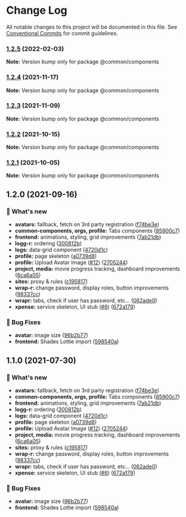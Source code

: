 # Change Log

All notable changes to this project will be documented in this file.
See [Conventional Commits](https://conventionalcommits.org) for commit guidelines.

### [1.2.5](https://github.com/furystack/multiverse/compare/@common/components@1.2.4...@common/components@1.2.5) (2022-02-03)

**Note:** Version bump only for package @common/components






### [1.2.4](https://github.com/furystack/multiverse/compare/@common/components@1.2.3...@common/components@1.2.4) (2021-11-17)

**Note:** Version bump only for package @common/components






### [1.2.3](https://github.com/furystack/multiverse/compare/@common/components@1.2.2...@common/components@1.2.3) (2021-11-09)

**Note:** Version bump only for package @common/components






### [1.2.2](https://github.com/furystack/multiverse/compare/@common/components@1.2.1...@common/components@1.2.2) (2021-10-15)

**Note:** Version bump only for package @common/components






### [1.2.1](https://github.com/furystack/multiverse/compare/@common/components@1.2.0...@common/components@1.2.1) (2021-10-05)

**Note:** Version bump only for package @common/components






## 1.2.0 (2021-09-16)


### 🚀 What's new

* **avatars:** fallback, fetch on 3rd party registration ([f74be3e](https://github.com/furystack/multiverse/commit/f74be3e57e2dbefef7abd5cb1383d5336a73e652))
* **common-components, orgs, profile:** Tabs components ([85900c7](https://github.com/furystack/multiverse/commit/85900c7f9a5a3520046fa3e7e8c108091fabc5b2))
* **frontend:** animations, styling, grid improvements ([7ab21db](https://github.com/furystack/multiverse/commit/7ab21db79673308c440f1db41d5297f178653a00))
* **logg-r:** ordering ([300812b](https://github.com/furystack/multiverse/commit/300812b9e36dc49799631287a491339b11fe422a))
* **logs:** data-grid component ([4720d1c](https://github.com/furystack/multiverse/commit/4720d1c4bb6f67b48a12a303cc552786bf159187))
* **profile:** page skeleton ([a0739d8](https://github.com/furystack/multiverse/commit/a0739d8224c054aa9168ecb53c7c82a48d5d168b))
* **profile:** Upload Avatar Image ([#12](https://github.com/furystack/multiverse/issues/12)) ([2705244](https://github.com/furystack/multiverse/commit/2705244f3670f46f2529adc61156c8593e14fd6a))
* **project, media:** movie progress tracking, dashboard improvements ([6ca6a05](https://github.com/furystack/multiverse/commit/6ca6a053ff85d653dc7219d1ec0ca08a95a06769))
* **sites:** proxy & rules ([c195817](https://github.com/furystack/multiverse/commit/c19581720f8c411466d9eed564d082fd99516047))
* **wrap-r:** change password, display roles, button improvements ([98337cc](https://github.com/furystack/multiverse/commit/98337cc3d0b79548462c62489a32d748a23e798f))
* **wrapr:** tabs, check if user has password, etc... ([062ade0](https://github.com/furystack/multiverse/commit/062ade099fdb298fa4b7dc8e2f86eef177c2d6f2))
* **xpense:** service skeleton, UI stub ([#6](https://github.com/furystack/multiverse/issues/6)) ([672a179](https://github.com/furystack/multiverse/commit/672a17962a58641713651b0078a9fbcf05efc658))


### 🐛 Bug Fixes

* **avatar:** image size ([96b2b77](https://github.com/furystack/multiverse/commit/96b2b77f4089fb21f9f02694c553546ff2026295))
* **frontend:** Shades Lottie import ([598540a](https://github.com/furystack/multiverse/commit/598540a69abade8608afb0c5be645f6dd00cdbe9))




## 1.1.0 (2021-07-30)


### 🚀 What's new

* **avatars:** fallback, fetch on 3rd party registration ([f74be3e](https://github.com/furystack/multiverse/commit/f74be3e57e2dbefef7abd5cb1383d5336a73e652))
* **common-components, orgs, profile:** Tabs components ([85900c7](https://github.com/furystack/multiverse/commit/85900c7f9a5a3520046fa3e7e8c108091fabc5b2))
* **frontend:** animations, styling, grid improvements ([7ab21db](https://github.com/furystack/multiverse/commit/7ab21db79673308c440f1db41d5297f178653a00))
* **logg-r:** ordering ([300812b](https://github.com/furystack/multiverse/commit/300812b9e36dc49799631287a491339b11fe422a))
* **logs:** data-grid component ([4720d1c](https://github.com/furystack/multiverse/commit/4720d1c4bb6f67b48a12a303cc552786bf159187))
* **profile:** page skeleton ([a0739d8](https://github.com/furystack/multiverse/commit/a0739d8224c054aa9168ecb53c7c82a48d5d168b))
* **profile:** Upload Avatar Image ([#12](https://github.com/furystack/multiverse/issues/12)) ([2705244](https://github.com/furystack/multiverse/commit/2705244f3670f46f2529adc61156c8593e14fd6a))
* **project, media:** movie progress tracking, dashboard improvements ([6ca6a05](https://github.com/furystack/multiverse/commit/6ca6a053ff85d653dc7219d1ec0ca08a95a06769))
* **sites:** proxy & rules ([c195817](https://github.com/furystack/multiverse/commit/c19581720f8c411466d9eed564d082fd99516047))
* **wrap-r:** change password, display roles, button improvements ([98337cc](https://github.com/furystack/multiverse/commit/98337cc3d0b79548462c62489a32d748a23e798f))
* **wrapr:** tabs, check if user has password, etc... ([062ade0](https://github.com/furystack/multiverse/commit/062ade099fdb298fa4b7dc8e2f86eef177c2d6f2))
* **xpense:** service skeleton, UI stub ([#6](https://github.com/furystack/multiverse/issues/6)) ([672a179](https://github.com/furystack/multiverse/commit/672a17962a58641713651b0078a9fbcf05efc658))


### 🐛 Bug Fixes

* **avatar:** image size ([96b2b77](https://github.com/furystack/multiverse/commit/96b2b77f4089fb21f9f02694c553546ff2026295))
* **frontend:** Shades Lottie import ([598540a](https://github.com/furystack/multiverse/commit/598540a69abade8608afb0c5be645f6dd00cdbe9))

